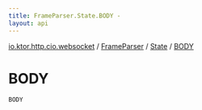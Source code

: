 ```yaml
---
title: FrameParser.State.BODY - 
layout: api
---
```


<div class='api-docs-breadcrumbs'><a href="../../index.html">io.ktor.http.cio.websocket</a> / <a href="../index.html">FrameParser</a> / <a href="index.html">State</a> / <a href="./-b-o-d-y.html">BODY</a></div>

# BODY

<div class="signature"><code><span class="identifier">BODY</span></code></div>
